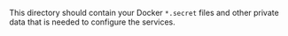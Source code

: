 This directory should contain your Docker `*.secret` files and other private data that is needed to configure the services.
